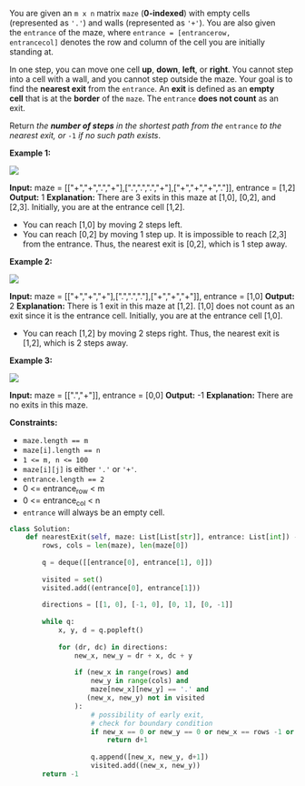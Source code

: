 You are given an `m x n` matrix `maze` (**0-indexed**) with empty cells (represented as `'.'`) and walls (represented as `'+'`). You are also given the `entrance` of the maze, where `entrance = [entrancerow, entrancecol]` denotes the row and column of the cell you are initially standing at.

In one step, you can move one cell **up**, **down**, **left**, or **right**. You cannot step into a cell with a wall, and you cannot step outside the maze. Your goal is to find the **nearest exit** from the `entrance`. An **exit** is defined as an **empty cell** that is at the **border** of the `maze`. The `entrance` **does not count** as an exit.

Return _the **number of steps** in the shortest path from the_ `entrance` _to the nearest exit, or_ `-1` _if no such path exists_.

**Example 1:**

![](https://assets.leetcode.com/uploads/2021/06/04/nearest1-grid.jpg)

**Input:** maze = [["+","+",".","+"],[".",".",".","+"],["+","+","+","."]], entrance = [1,2]
**Output:** 1
**Explanation:** There are 3 exits in this maze at [1,0], [0,2], and [2,3].
Initially, you are at the entrance cell [1,2].
- You can reach [1,0] by moving 2 steps left.
- You can reach [0,2] by moving 1 step up.
It is impossible to reach [2,3] from the entrance.
Thus, the nearest exit is [0,2], which is 1 step away.

**Example 2:**

![](https://assets.leetcode.com/uploads/2021/06/04/nearesr2-grid.jpg)

**Input:** maze = [["+","+","+"],[".",".","."],["+","+","+"]], entrance = [1,0]
**Output:** 2
**Explanation:** There is 1 exit in this maze at [1,2].
[1,0] does not count as an exit since it is the entrance cell.
Initially, you are at the entrance cell [1,0].
- You can reach [1,2] by moving 2 steps right.
Thus, the nearest exit is [1,2], which is 2 steps away.

**Example 3:**

![](https://assets.leetcode.com/uploads/2021/06/04/nearest3-grid.jpg)

**Input:** maze = [[".","+"]], entrance = [0,0]
**Output:** -1
**Explanation:** There are no exits in this maze.

**Constraints:**

-   `maze.length == m`
-   `maze[i].length == n`
-   `1 <= m, n <= 100`
-   `maze[i][j]` is either `'.'` or `'+'`.
-   `entrance.length == 2`
-   0 <= entrance<sub>row</sub> < m
-   0 <= entrance<sub>col</sub> < n
-   `entrance` will always be an empty cell.

```python
class Solution:
    def nearestExit(self, maze: List[List[str]], entrance: List[int]) -> int:
        rows, cols = len(maze), len(maze[0])
        
        q = deque([[entrance[0], entrance[1], 0]])
        
        visited = set()
        visited.add((entrance[0], entrance[1]))
        
        directions = [[1, 0], [-1, 0], [0, 1], [0, -1]]
        
        while q:
            x, y, d = q.popleft()
            
            for (dr, dc) in directions:
                new_x, new_y = dr + x, dc + y
                
                if (new_x in range(rows) and
                    new_y in range(cols) and
                    maze[new_x][new_y] == '.' and
                   (new_x, new_y) not in visited
                ):
                    # possibility of early exit,
                    # check for boundary condition
                    if new_x == 0 or new_y == 0 or new_x == rows -1 or new_y == cols-1:
                        return d+1
                
                    q.append([new_x, new_y, d+1])
                    visited.add((new_x, new_y))
        return -1
        
                    
        
```